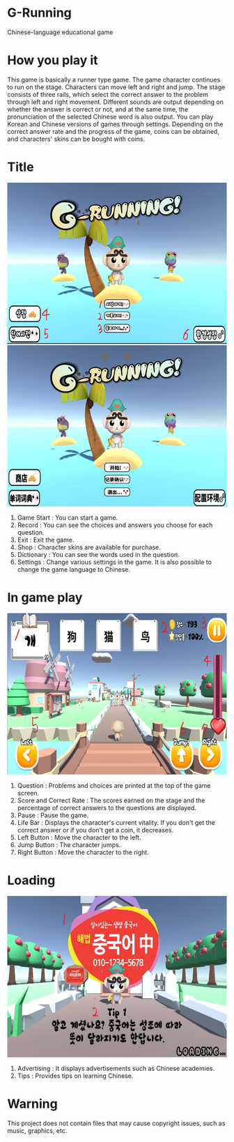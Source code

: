 # G-Running
Chinese-language educational game

# How you play it
This game is basically a runner type game. The game character continues to run on the stage. Characters can move left and right and jump. The stage consists of three rails, which select the correct answer to the problem through left and right movement. Different sounds are output depending on whether the answer is correct or not, and at the same time, the pronunciation of the selected Chinese word is also output. You can play Korean and Chinese versions of games through settings. Depending on the correct answer rate and the progress of the game, coins can be obtained, and characters' skins can be bought with coins.

# Title

<img src="ImageFiles/title.jpg"  width="700" height="370">

<img src="ImageFiles/title swap.jpg"  width="700" height="370">

1. Game Start : You can start a game.
2. Record : You can see the choices and answers you choose for each question.
3. Exit : Exit the game.
4. Shop : Character skins are available for purchase.
5. Dictionary : You can see the words used in the question.
6. Settings : Change various settings in the game. It is also possible to change the game language to Chinese.

# In game play

<img src="ImageFiles/ingame.jpg"  width="700" height="370">

1. Question : Problems and choices are printed at the top of the game screen.
2. Score and Correct Rate : The scores earned on the stage and the percentage of correct answers to the questions are displayed.
3. Pause : Pause the game.
4. Life Bar : Displays the character's current vitality. If you don't get the correct answer or if you don't get a coin, it decreases.
5. Left Button : Move the character to the left.
6. Jump Button : The character jumps.
7. Right Button : Move the character to the right.

# Loading
 
 <img src="ImageFiles/loading.jpg"  width="700" height="370">
 
 1. Advertising : It displays advertisements such as Chinese academies.
 2. Tips : Provides tips on learning Chinese.

# Warning

This project does not contain files that may cause copyright issues, such as music, graphics, etc.
